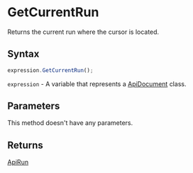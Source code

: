 # GetCurrentRun

Returns the current run where the cursor is located.

## Syntax

```javascript
expression.GetCurrentRun();
```

`expression` - A variable that represents a [ApiDocument](../ApiDocument.md) class.

## Parameters

This method doesn't have any parameters.

## Returns

[ApiRun](../../ApiRun/ApiRun.md)